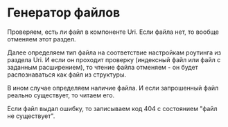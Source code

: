 # Генератор файлов

Проверяем, есть ли файл в компоненте Uri. Если файла нет, то вообще отменяем этот раздел.

Далее определяем тип файла на соответствие настройкам роутинга из раздела Uri. И если он проходит проверку (индексный файл или файл с заданным расширением), то чтение файла отменяем - он будет распознаваться как файл из структуры.

В ином случае определяем наличие файла. И если запрошенный файл реально существует, то читаем его.

Если файл выдал ошибку, то записываем код 404 с состоянием "файл не существует".
